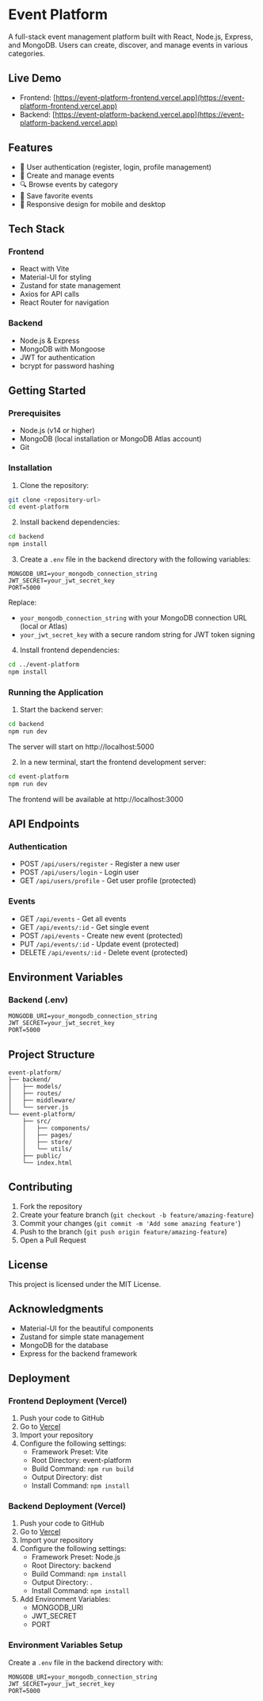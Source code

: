 # Event Platform

A full-stack event management platform built with React, Node.js, Express, and MongoDB. Users can create, discover, and manage events in various categories.

## Live Demo
- Frontend: [https://event-platform-frontend.vercel.app](https://event-platform-frontend.vercel.app)
- Backend: [https://event-platform-backend.vercel.app](https://event-platform-backend.vercel.app)

## Features

- 👥 User authentication (register, login, profile management)
- 📅 Create and manage events
- 🔍 Browse events by category
- 💾 Save favorite events
- 📱 Responsive design for mobile and desktop

## Tech Stack

### Frontend
- React with Vite
- Material-UI for styling
- Zustand for state management
- Axios for API calls
- React Router for navigation

### Backend
- Node.js & Express
- MongoDB with Mongoose
- JWT for authentication
- bcrypt for password hashing

## Getting Started

### Prerequisites

- Node.js (v14 or higher)
- MongoDB (local installation or MongoDB Atlas account)
- Git

### Installation

1. Clone the repository:
```bash
git clone <repository-url>
cd event-platform
```

2. Install backend dependencies:
```bash
cd backend
npm install
```

3. Create a `.env` file in the backend directory with the following variables:
```env
MONGODB_URI=your_mongodb_connection_string
JWT_SECRET=your_jwt_secret_key
PORT=5000
```
Replace:
- `your_mongodb_connection_string` with your MongoDB connection URL (local or Atlas)
- `your_jwt_secret_key` with a secure random string for JWT token signing

4. Install frontend dependencies:
```bash
cd ../event-platform
npm install
```

### Running the Application

1. Start the backend server:
```bash
cd backend
npm run dev
```
The server will start on http://localhost:5000

2. In a new terminal, start the frontend development server:
```bash
cd event-platform
npm run dev
```
The frontend will be available at http://localhost:3000

## API Endpoints

### Authentication
- POST `/api/users/register` - Register a new user
- POST `/api/users/login` - Login user
- GET `/api/users/profile` - Get user profile (protected)

### Events
- GET `/api/events` - Get all events
- GET `/api/events/:id` - Get single event
- POST `/api/events` - Create new event (protected)
- PUT `/api/events/:id` - Update event (protected)
- DELETE `/api/events/:id` - Delete event (protected)

## Environment Variables

### Backend (.env)
```env
MONGODB_URI=your_mongodb_connection_string
JWT_SECRET=your_jwt_secret_key
PORT=5000
```

## Project Structure

```
event-platform/
├── backend/
│   ├── models/
│   ├── routes/
│   ├── middleware/
│   └── server.js
└── event-platform/
    ├── src/
    │   ├── components/
    │   ├── pages/
    │   ├── store/
    │   └── utils/
    ├── public/
    └── index.html
```

## Contributing

1. Fork the repository
2. Create your feature branch (`git checkout -b feature/amazing-feature`)
3. Commit your changes (`git commit -m 'Add some amazing feature'`)
4. Push to the branch (`git push origin feature/amazing-feature`)
5. Open a Pull Request

## License

This project is licensed under the MIT License.

## Acknowledgments

- Material-UI for the beautiful components
- Zustand for simple state management
- MongoDB for the database
- Express for the backend framework

## Deployment

### Frontend Deployment (Vercel)
1. Push your code to GitHub
2. Go to [Vercel](https://vercel.com)
3. Import your repository
4. Configure the following settings:
   - Framework Preset: Vite
   - Root Directory: event-platform
   - Build Command: `npm run build`
   - Output Directory: dist
   - Install Command: `npm install`

### Backend Deployment (Vercel)
1. Push your code to GitHub
2. Go to [Vercel](https://vercel.com)
3. Import your repository
4. Configure the following settings:
   - Framework Preset: Node.js
   - Root Directory: backend
   - Build Command: `npm install`
   - Output Directory: .
   - Install Command: `npm install`
5. Add Environment Variables:
   - MONGODB_URI
   - JWT_SECRET
   - PORT

### Environment Variables Setup
Create a `.env` file in the backend directory with:
```env
MONGODB_URI=your_mongodb_connection_string
JWT_SECRET=your_jwt_secret_key
PORT=5000
``` 